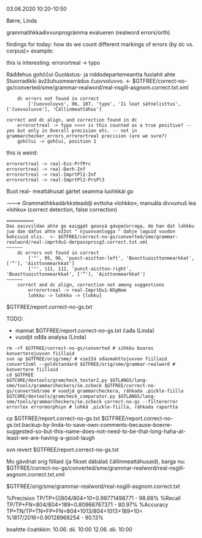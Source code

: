 03.06.2020
10:20-10:50

Børre, Linda

grammatihkkadivvunprográmma evalueren (realword errors/orth)

findings for today:
how do we count different markings of errors (by dc vs. corpus)=
example:

this is interesting: errorortreal -> typo

Ráđđehus gohččui Guolástus- ja riddodepartemeantta fuolahit ahte Stuorradikki ávžžuhusmearrádus čuovvoluvvo.  <- $GTFREE/correct-no-gs/converted/sme/grammar-realword/real-nsgill-asgnom.correct.txt.xml
~~~~~~
	dc errors not found in correct
		['čuovvoluvvo', 96, 107, 'typo', 'Ii leat sátnelisttus', ['čuovvuluvvo'], 'Čállinmeattáhus'] 
~~~~~~
	correct and dc align, and correction found in dc
		errorortreal -> typo >>>> is this counted as a true positive? -- yes but only in Overall precision etc. -- not in grammarchecker_errors_errorortreal precision (are we sure?)
		gohččui -> gohčui, position 1

		
this is weird:
```
errorortreal -> real-Ess-PrfPrc
errorortreal -> real-Derh-Inf
errorortreal -> real-ImprtPl2-Inf
errorortreal -> real-ImprtPl2-PrsPl3
```
Buot real- meattáhusat gártet seamma luohkkái go 

---> Grammatihkkadárkksteaddji evttoha «lohkko», manuála divvumuš lea «lohku» (correct detection, false correction)
```
==========
Das oaivvildan ahte go eaiggát geassá gávpečorraga, de han dat lohkku juo dan dáfus ahte ožžot " njuovvanlogga " dahje loguid vuvdon bohccuid olis.  <- $GTFREE/correct-no-gs/converted/sme/grammar-realword/real-imprtdu1-derpassprssg3.correct.txt.xml
~~~~~~
	dc errors not found in correct
		['"', 95, 96, 'punct-aistton-left', 'Boasttuaisttonmearkkat', ['”'], 'Aisttonmearkkat']
		['"', 111, 112, 'punct-aistton-right', 'Boasttuaisttonmearkkat', ['”'], 'Aisttonmearkkat']
~~~~~~
	correct and dc align, correction not among suggestions
		errorortreal -> real-ImprtDu1-NSgNom
		lohkku -> lohkko -> [lohku]
```

$GTFREE/report.correct-no-gs.txt

TODO:
* mannat $GTFREE/report.correct-no-gs.txt čađa (Linda)
* vuodjit ođđa analysa (Linda)
```
rm -rf $GTFREE/correct-no-gs/converted # sihkku boares konverterejuvvon fiillaid
svn up $GTFREE/orig/sme/ # viežžá ođasmahttojuvvon fiillaid
convert2xml --goldstandard $GTFREE/orig/sme/grammar-realword # konvertere fiillaid
cd $GTFREE
$GTCORE/devtools/gramcheck_tester2.py $GTLANGS/lang-sme/tools/grammarcheckers/se.zcheck $GTFREE/correct-no-gs/converted/sme # vuodjá grammarcheckera, ráhkada .pickle-fiilla
$GTCORE/devtools/gramcheck_comparator.py $GTLANGS/lang-sme/tools/grammarcheckers/se.zcheck correct-no-gs --filtererror errorlex errormorphsyn # lohká .pickle-fiilla, ráhkada raportta
```

cp $GTFREE/report.correct-no-gs.txt $GTFREE/report.correct-no-gs.txt.backup-by-linda-to-save-own-comments-because-boerre-suggested-so-but-this-name-does-not-need-to-be-that-long-haha-at-least-we-are-having-a-good-laugh

svn revert $GTFREE/report.correct-no-gs.txt

Mo gávdnat orig fiillaid (ja fikset dábálaš čállinmeattáhusaid), barga nu:
$GTFREE/correct-no-gs/converted/sme/grammar-realword/real-nsgill-asgnom.correct.txt.xml
>
$GTFREE/orig/sme/grammar-realword/real-nsgill-asgnom.correct.txt

%Precision TP/TP+(((804/804+10=0.98771498771 - 98.88\%
%Recall TP/TP+FN=804/804+189=0.80966767371 - 80.97\%
%Accuracy TP+TN/TP+TN+FP+FN=804+1013/804+1013+189+10=
%1817/2016=0.90128968254 - 90.13\%

boahtte čoahkkin:
10.06. dii. 10:00
12.06. dii. 10:00
